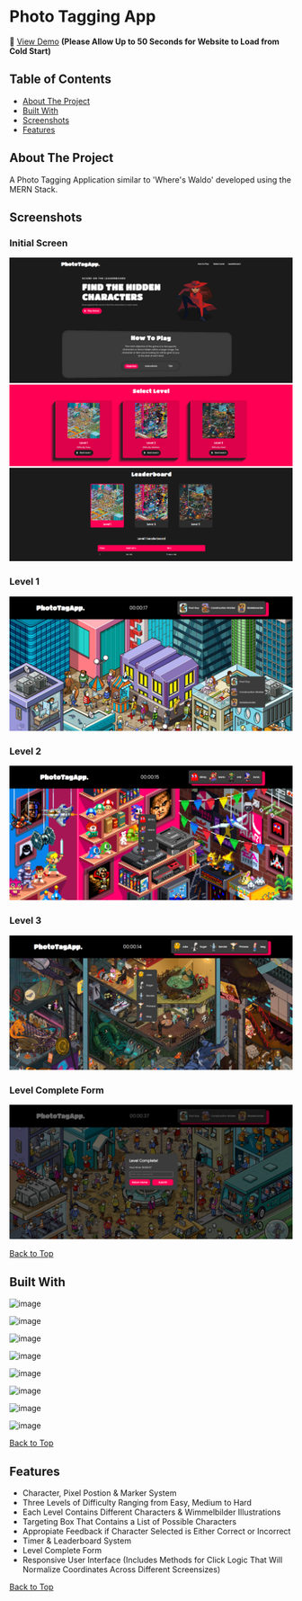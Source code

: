 # Photo Tagging App

🔗 [View Demo](https://photo-tagging-app-lzga.onrender.com) **(Please Allow Up to 50 Seconds for Website to Load from Cold Start)**

## Table of Contents
- [About The Project](#about-the-project)
- [Built With](#built-with)
- [Screenshots](#screenshots)
- [Features](#features)

## About The Project
A Photo Tagging Application similar to 'Where's Waldo' developed using the MERN Stack.

## Screenshots

### Initial Screen
![](screenshots/home-1-photo-tagging-app.png)
![](screenshots/home-2-photo-tagging-app.png)
![](screenshots/home-3-photo-tagging-app.png)

### Level 1
![](screenshots/level-1-photo-tagging-app.png)

### Level 2
![](screenshots/level-2-photo-tagging-app.png)

### Level 3
![](screenshots/level-3-photo-tagging-app.png)

### Level Complete Form
![](screenshots/level-complete-photo-tagging-app.png)

[Back to Top](#photo-tagging-app)

## Built With
![image](https://img.shields.io/badge/HTML5-E34F26?style=for-the-badge&logo=html5&logoColor=white)

![image](https://img.shields.io/badge/CSS3-1572B6?style=for-the-badge&logo=css3&logoColor=white)

![image](https://img.shields.io/badge/JavaScript-323330?style=for-the-badge&logo=javascript&logoColor=F7DF1E)

![image](https://img.shields.io/badge/Webpack-8DD6F9?style=for-the-badge&logo=Webpack&logoColor=white)

![image](https://img.shields.io/badge/React-20232A?style=for-the-badge&logo=react&logoColor=61DAFB)

![image](https://img.shields.io/badge/Node%20js-339933?style=for-the-badge&logo=nodedotjs&logoColor=white)

![image](https://img.shields.io/badge/Express%20js-000000?style=for-the-badge&logo=express&logoColor=white)

![image](https://img.shields.io/badge/MongoDB-4EA94B?style=for-the-badge&logo=mongodb&logoColor=white)

[Back to Top](#photo-tagging-app)

## Features

- Character, Pixel Postion & Marker System
- Three Levels of Difficulty Ranging from Easy, Medium to Hard 
- Each Level Contains Different Characters & Wimmelbilder Illustrations
- Targeting Box That Contains a List of Possible Characters
- Appropiate Feedback if Character Selected is Either Correct or Incorrect
- Timer & Leaderboard System
- Level Complete Form
- Responsive User Interface (Includes Methods for Click Logic That Will Normalize Coordinates Across Different Screensizes)

[Back to Top](#photo-tagging-app)
